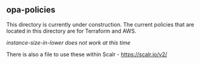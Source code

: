 ## opa-policies

This directory is currently under construction. The current policies that are located in this directory are for Terraform and AWS.

*instance-size-in-lower does not work at this time*

There is also a file to use these within Scalr - https://scalr.io/v2/
